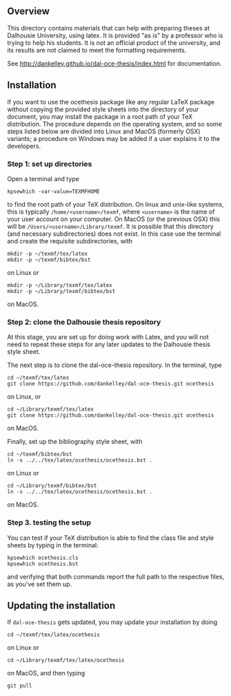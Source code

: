 ## Overview

This directory contains materials that can help with preparing theses at
Dalhousie University, using latex. It is provided "as is" by a professor who is
trying to help his students. It is not an official product of the university,
and its results are not claimed to meet the formatting requirements.  

See http://dankelley.github.io/dal-oce-thesis/index.html for documentation.

## Installation

If you want to use the ocethesis package like any regular LaTeX package without
copying the provided style sheets into the directory of your document, you may
install the package in a root path of your TeX distribution. The procedure
depends on the operating system, and so some steps listed below are divided
into Linux and MacOS (formerly OSX) variants; a procedure on Windows may be
added if a user explains it to the developers.

### Step 1: set up directories

Open a terminal and type
```
kpsewhich -var-value=TEXMFHOME
```

to find the root path of your TeX distribution. On linux and unix-like systems,
this is typically `/home/<username>/texmf`, where `<username>` is the name of
your user account on your computer. On MacOS (or the previous OSX) this will be
`/Users/<username>/Library/texmf`.  It is possible that this directory (and
necessary subdirectories) does not exist. In this case use the terminal and
create the requisite subdirectories, with
```
mkdir -p ~/texmf/tex/latex
mkdir -p ~/texmf/bibtex/bst
```
on Linux or
```
mkdir -p ~/Library/texmf/tex/latex
mkdir -p ~/Library/texmf/bibtex/bst
```
on MacOS.


### Step 2: clone the Dalhousie thesis repository

At this stage, you are set up for doing work with Latex, and you will not need
to repeat these steps for any later updates to the Dalhousie thesis style sheet.

The next step is to clone the dal-oce-thesis repository. In the terminal, type
```
cd ~/texmf/tex/latex
git clone https://github.com/dankelley/dal-oce-thesis.git ocethesis
```
on Linux, or 
```
cd ~/Library/texmf/tex/latex
git clone https://github.com/dankelley/dal-oce-thesis.git ocethesis
```
on MacOS.

Finally, set up the bibliography style sheet, with
```
cd ~/texmf/bibtex/bst
ln -s ../../tex/latex/ocethesis/ocethesis.bst .
```
on Linux or
```
cd ~/Library/texmf/bibtex/bst
ln -s ../../tex/latex/ocethesis/ocethesis.bst .
```
on MacOS.


### Step 3. testing the setup

You can test if your TeX distribution is able to find the class file and style
sheets by typing in the terminal:
```
kpsewhich ocethesis.cls
kpsewhich ocethesis.bst
```
and verifying that both commands report the full path to the respective files,
as you've set them up.

## Updating the installation

If `dal-oce-thesis` gets updated, you may update your installation by doing
```
cd ~/texmf/tex/latex/ocethesis
```
on Linux or
```
cd ~/Library/texmf/tex/latex/ocethesis
```
on MacOS, and then typing
```
git pull
```


